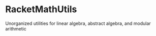 # RacketMathUtils
Unorganized utilities for linear algebra, abstract algebra, and modular arithmetic
